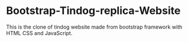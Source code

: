 # Bootstrap-Tindog-replica-Website
This is the clone of tindog website made from bootstrap framework with HTML CSS and JavaScript.
